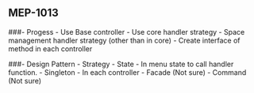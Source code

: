 ## MEP-1013

###- Progess
    - Use Base controller
    - Use core handler strategy
    - Space management handler strategy (other than in core)
    - Create interface of method in each controller

###- Design Pattern
    - Strategy
    - State
        - In menu state to call handler function.
    - Singleton
        - In each controller
    - Facade (Not sure)
    - Command (Not sure)